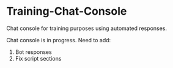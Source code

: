 # Training-Chat-Console
Chat console for training purposes using automated responses.

Chat console is in progress. Need to add:

1) Bot responses
2) Fix script sections
